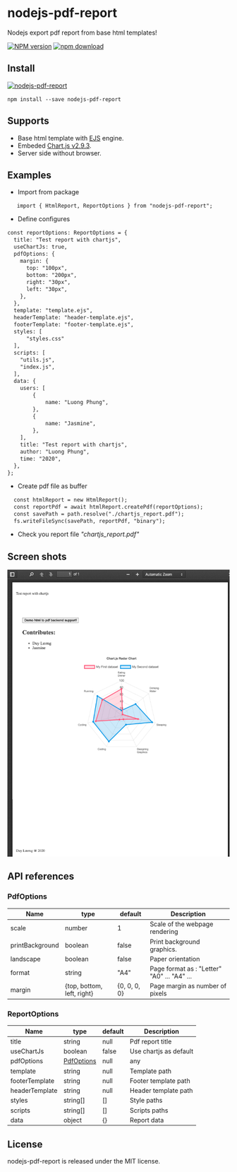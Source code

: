 # nodejs-pdf-report

Nodejs export pdf report from base html templates!

[![NPM version][npm-image]][npm-url] [![npm download][download-image]][download-url]

[npm-image]: http://img.shields.io/npm/v/nodejs-pdf-report.svg?style=flat-square
[npm-url]: http://npmjs.org/package/nodejs-pdf-report
[download-image]: https://img.shields.io/npm/dm/nodejs-pdf-report.svg?style=flat-square
[download-url]: https://npmjs.org/package/nodejs-pdf-report

## Install

[![nodejs-pdf-report](https://nodei.co/npm/nodejs-pdf-report.png)](https://npmjs.org/package/nodejs-pdf-report)

```
npm install --save nodejs-pdf-report
```

## Supports

- Base html template with [EJS](https://github.com/mde/ejs) engine.
- Embeded [Chart.js v2.9.3](https://www.chartjs.org).
- Server side without browser.

## Examples

- Import from package

```
   import { HtmlReport, ReportOptions } from "nodejs-pdf-report";
```

- Define configures

```
const reportOptions: ReportOptions = {
  title: "Test report with chartjs",
  useChartJs: true,
  pdfOptions: {
    margin: {
      top: "100px",
      bottom: "200px",
      right: "30px",
      left: "30px",
    },
  },
  template: "template.ejs",
  headerTemplate: "header-template.ejs",
  footerTemplate: "footer-template.ejs",
  styles: [
      "styles.css"
  ],
  scripts: [
    "utils.js",
    "index.js",
  ],
  data: {
    users: [
        {
            name: "Luong Phung",
        },
        {
            name: "Jasmine",
        },
    ],
    title: "Test report with chartjs",
    author: "Luong Phung",
    time: "2020",
  },
};
```

- Create pdf file as buffer

```
  const htmlReport = new HtmlReport();
  const reportPdf = await htmlReport.createPdf(reportOptions);
  const savePath = path.resolve("./chartjs_report.pdf");
  fs.writeFileSync(savePath, reportPdf, "binary");
```

- Check you report file _"chartjs_report.pdf"_

## Screen shots

![screen shot](./screen-shots/output1.png)

## API references

### PdfOptions

| Name            | type                       | default      | Description                                 |
| --------------- | -------------------------- | ------------ | ------------------------------------------- |
| scale           | number                     | 1            | Scale of the webpage rendering              |
| printBackground | boolean                    | false        | Print background graphics.                  |
| landscape       | boolean                    | false        | Paper orientation                           |
| format          | string                     | "A4"         | Page format as : "Letter" "A0" ... "A4" ... |
| margin          | {top, bottom, left, right} | {0, 0, 0, 0} | Page margin as number of pixels             |

### ReportOptions

| Name           | type                       | default | Description            |
| -------------- | -------------------------- | ------- | ---------------------- |
| title          | string                     | null    | Pdf report title       |
| useChartJs     | boolean                    | false   | Use chartjs as default |
| pdfOptions     | [PdfOptions](#PdfOptions) | null    | any                    |
| template       | string                     | null    | Template path          |
| footerTemplate | string                     | null    | Footer template path   |
| headerTemplate | string                     | null    | Header template path   |
| styles         | string[]                   | []      | Style paths            |
| scripts        | string[]                   | []      | Scripts paths          |
| data           | object                     | {}      | Report data            |

## License

nodejs-pdf-report is released under the MIT license.
